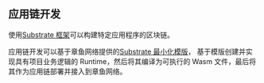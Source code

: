 ## 应用链开发

使用[Substrate 框架](https://github.com/paritytech/substrate/)可以构建特定应用程序的区块链。

应用链开发可以基于章鱼网络提供的[Substrate 最小化模版](https://github.com/octopus-network/barnacle/tree/minimal-template)， 基于模版创建并实现具有项目业务逻辑的 Runtime，然后将其编译为可执行的 Wasm 文件，最后将其作为应用链部署并接入到章鱼网络。